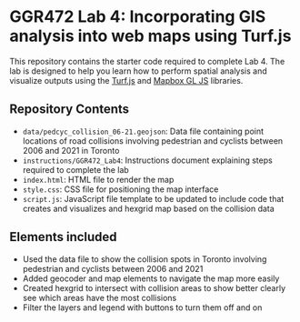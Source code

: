 # GGR472 Lab 4: Incorporating GIS analysis into web maps using Turf.js
 
This repository contains the starter code required to complete Lab 4. The lab is designed to help you learn how to perform spatial analysis and visualize outputs using the [Turf.js](https://turfjs.org/) and [Mapbox GL JS](https://docs.mapbox.com/mapbox-gl-js/api/) libraries.


## Repository Contents
- `data/pedcyc_collision_06-21.geojson`: Data file containing point locations of road collisions involving pedestrian and cyclists between 2006 and 2021 in Toronto 
- `instructions/GGR472_Lab4`: Instructions document explaining steps required to complete the lab
- `index.html`: HTML file to render the map
- `style.css`: CSS file for positioning the map interface
- `script.js`: JavaScript file template to be updated to include code that creates and visualizes and hexgrid map based on the collision data
   

## Elements included

- Used the data file to show the collision spots in Toronto involving pedestrian and cyclists between 2006 and 2021
- Added geocoder and map elements to navigate the map more easily
- Created hexgrid to intersect with collision areas to show better clearly see which areas have the most collisions
- Filter the layers and legend with buttons to turn them off and on

